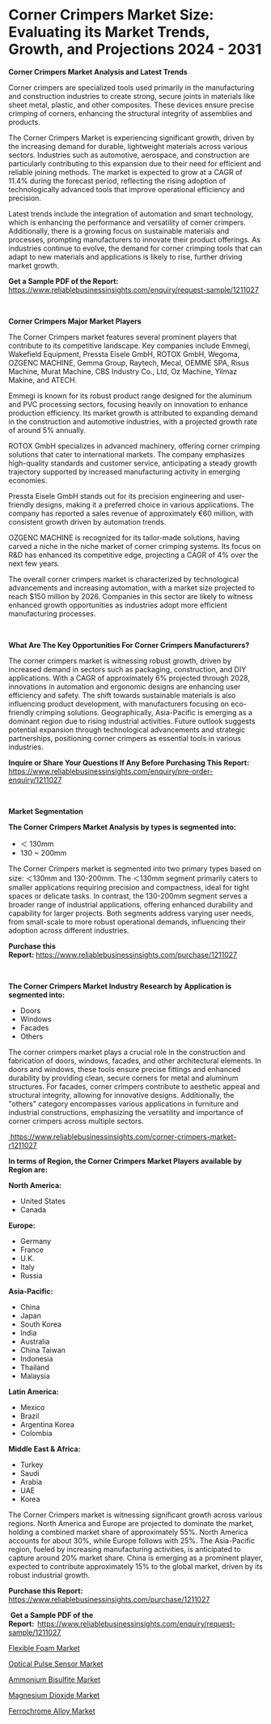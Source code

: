 <p><h1>Corner Crimpers Market Size: Evaluating its Market Trends, Growth, and Projections 2024 - 2031</h1></p><p><strong>Corner Crimpers Market Analysis and Latest Trends</strong></p>
<p><p>Corner crimpers are specialized tools used primarily in the manufacturing and construction industries to create strong, secure joints in materials like sheet metal, plastic, and other composites. These devices ensure precise crimping of corners, enhancing the structural integrity of assemblies and products. </p><p>The Corner Crimpers Market is experiencing significant growth, driven by the increasing demand for durable, lightweight materials across various sectors. Industries such as automotive, aerospace, and construction are particularly contributing to this expansion due to their need for efficient and reliable joining methods. The market is expected to grow at a CAGR of 11.4% during the forecast period, reflecting the rising adoption of technologically advanced tools that improve operational efficiency and precision.</p><p>Latest trends include the integration of automation and smart technology, which is enhancing the performance and versatility of corner crimpers. Additionally, there is a growing focus on sustainable materials and processes, prompting manufacturers to innovate their product offerings. As industries continue to evolve, the demand for corner crimping tools that can adapt to new materials and applications is likely to rise, further driving market growth.</p></p>
<p><strong>Get a Sample PDF of the Report:&nbsp;</strong> <a href="https://www.reliablebusinessinsights.com/enquiry/request-sample/1211027?utm_campaign=118&utm_medium=2&utm_source=Github&utm_content=ia&utm_term=16122024&utm_id=corner-crimpers">https://www.reliablebusinessinsights.com/enquiry/request-sample/1211027</a></p>
<p>&nbsp;</p>
<p><strong>Corner Crimpers Major Market Players</strong></p>
<p><p>The Corner Crimpers market features several prominent players that contribute to its competitive landscape. Key companies include Emmegi, Wakefield Equipment, Pressta Eisele GmbH, ROTOX GmbH, Wegoma, OZGENC MACHINE, Gemma Group, Raytech, Mecal, OEMME SPA, Risus Machine, Murat Machine, CBS Industry Co., Ltd, Oz Machine, Yilmaz Makine, and ATECH.</p><p>Emmegi is known for its robust product range designed for the aluminum and PVC processing sectors, focusing heavily on innovation to enhance production efficiency. Its market growth is attributed to expanding demand in the construction and automotive industries, with a projected growth rate of around 5% annually.</p><p>ROTOX GmbH specializes in advanced machinery, offering corner crimping solutions that cater to international markets. The company emphasizes high-quality standards and customer service, anticipating a steady growth trajectory supported by increased manufacturing activity in emerging economies. </p><p>Pressta Eisele GmbH stands out for its precision engineering and user-friendly designs, making it a preferred choice in various applications. The company has reported a sales revenue of approximately €60 million, with consistent growth driven by automation trends.</p><p>OZGENC MACHINE is recognized for its tailor-made solutions, having carved a niche in the niche market of corner crimping systems. Its focus on R&D has enhanced its competitive edge, projecting a CAGR of 4% over the next few years.</p><p>The overall corner crimpers market is characterized by technological advancements and increasing automation, with a market size projected to reach $150 million by 2026. Companies in this sector are likely to witness enhanced growth opportunities as industries adopt more efficient manufacturing processes.</p></p>
<p>&nbsp;</p>
<p><strong>What Are The Key Opportunities For Corner Crimpers Manufacturers?</strong></p>
<p><p>The corner crimpers market is witnessing robust growth, driven by increased demand in sectors such as packaging, construction, and DIY applications. With a CAGR of approximately 6% projected through 2028, innovations in automation and ergonomic designs are enhancing user efficiency and safety. The shift towards sustainable materials is also influencing product development, with manufacturers focusing on eco-friendly crimping solutions. Geographically, Asia-Pacific is emerging as a dominant region due to rising industrial activities. Future outlook suggests potential expansion through technological advancements and strategic partnerships, positioning corner crimpers as essential tools in various industries.</p></p>
<p><strong>Inquire or Share Your Questions If Any Before Purchasing This Report:</strong> <a href="https://www.reliablebusinessinsights.com/enquiry/pre-order-enquiry/1211027?utm_campaign=118&utm_medium=2&utm_source=Github&utm_content=ia&utm_term=16122024&utm_id=corner-crimpers">https://www.reliablebusinessinsights.com/enquiry/pre-order-enquiry/1211027</a></p>
<p>&nbsp;</p>
<p><strong>Market Segmentation</strong></p>
<p><strong>The Corner Crimpers Market Analysis by types is segmented into:</strong></p>
<p><ul><li>＜ 130mm</li><li>130 ~ 200mm</li></ul></p>
<p><p>The Corner Crimpers market is segmented into two primary types based on size: ＜130mm and 130-200mm. The ＜130mm segment primarily caters to smaller applications requiring precision and compactness, ideal for tight spaces or delicate tasks. In contrast, the 130-200mm segment serves a broader range of industrial applications, offering enhanced durability and capability for larger projects. Both segments address varying user needs, from small-scale to more robust operational demands, influencing their adoption across different industries.</p></p>
<p><strong>Purchase this Report:&nbsp;</strong><a href="https://www.reliablebusinessinsights.com/purchase/1211027?utm_campaign=118&utm_medium=2&utm_source=Github&utm_content=ia&utm_term=16122024&utm_id=corner-crimpers">https://www.reliablebusinessinsights.com/purchase/1211027</a></p>
<p>&nbsp;</p>
<p><strong>The Corner Crimpers Market Industry Research by Application is segmented into:</strong></p>
<p><ul><li>Doors</li><li>Windows</li><li>Facades</li><li>Others</li></ul></p>
<p><p>The corner crimpers market plays a crucial role in the construction and fabrication of doors, windows, facades, and other architectural elements. In doors and windows, these tools ensure precise fittings and enhanced durability by providing clean, secure corners for metal and aluminum structures. For facades, corner crimpers contribute to aesthetic appeal and structural integrity, allowing for innovative designs. Additionally, the "others" category encompasses various applications in furniture and industrial constructions, emphasizing the versatility and importance of corner crimpers across multiple sectors.</p></p>
<p><a href="https://www.reliablebusinessinsights.com/corner-crimpers-market-r1211027?utm_campaign=118&utm_medium=2&utm_source=Github&utm_content=ia&utm_term=16122024&utm_id=corner-crimpers">&nbsp;https://www.reliablebusinessinsights.com/corner-crimpers-market-r1211027</a></p>
<p><strong>In terms of Region, the Corner Crimpers Market Players available by Region are:</strong></p>
<p>
    <p> <strong> North America: </strong>
        <ul>
            <li>United States</li>
            <li>Canada</li>
        </ul>
        </p> 
    <p> <strong> Europe: </strong>
        <ul>
            <li>Germany</li>
            <li>France</li>
            <li>U.K.</li>
            <li>Italy</li>
            <li>Russia</li>
        </ul>
        </p> 
    <p> <strong> Asia-Pacific: </strong>
        <ul>
            <li>China</li>
            <li>Japan</li>
            <li>South Korea</li>
            <li>India</li>
            <li>Australia</li>
            <li>China Taiwan</li>
            <li>Indonesia</li>
            <li>Thailand</li>
            <li>Malaysia</li>
        </ul>
        </p> 
    <p> <strong> Latin America: </strong>
        <ul>
            <li>Mexico</li>
            <li>Brazil</li>
            <li>Argentina Korea</li>
            <li>Colombia</li>
        </ul>
        </p> 
    <p> <strong> Middle East & Africa: </strong>
        <ul>
            <li>Turkey</li>
            <li>Saudi</li>
            <li>Arabia</li>
            <li>UAE</li>
            <li>Korea</li>
        </ul>
    </p>
    </p>
<p><p>The Corner Crimpers market is witnessing significant growth across various regions. North America and Europe are projected to dominate the market, holding a combined market share of approximately 55%. North America accounts for about 30%, while Europe follows with 25%. The Asia-Pacific region, fueled by increasing manufacturing activities, is anticipated to capture around 20% market share. China is emerging as a prominent player, expected to contribute approximately 15% to the global market, driven by its robust industrial growth.</p></p>
<p><strong>Purchase this Report: </strong><a href="https://www.reliablebusinessinsights.com/purchase/1211027?utm_campaign=118&utm_medium=2&utm_source=Github&utm_content=ia&utm_term=16122024&utm_id=corner-crimpers">https://www.reliablebusinessinsights.com/purchase/1211027</a></p>
<p>&nbsp;<strong>Get a Sample PDF of the Report:&nbsp;&nbsp;</strong><a href="https://www.reliablebusinessinsights.com/enquiry/request-sample/1211027?utm_campaign=118&utm_medium=2&utm_source=Github&utm_content=ia&utm_term=16122024&utm_id=corner-crimpers">https://www.reliablebusinessinsights.com/enquiry/request-sample/1211027</a></p>
<p><strong></strong></p>
<p><p><a href="https://www.linkedin.com/pulse/a-mkt-nova-vc8zf?utm_campaign=118&utm_medium=2&utm_source=Github&utm_content=ia&utm_term=16122024&utm_id=corner-crimpers">Flexible Foam Market</a></p><p><a href="https://www.linkedin.com/pulse/optical-pulse-sensor-market-size-trends-opportunities-challenges-unnde?utm_campaign=118&utm_medium=2&utm_source=Github&utm_content=ia&utm_term=16122024&utm_id=corner-crimpers">Optical Pulse Sensor Market</a></p><p><a href="https://www.linkedin.com/pulse/fore-clarion-insight-j6xzf?utm_campaign=118&utm_medium=2&utm_source=Github&utm_content=ia&utm_term=16122024&utm_id=corner-crimpers">Ammonium Bisulfite Market</a></p><p><a href="https://www.linkedin.com/pulse/a-mkt-nova-vc8zf?utm_campaign=118&utm_medium=2&utm_source=Github&utm_content=ia&utm_term=16122024&utm_id=corner-crimpers">Magnesium Dioxide Market</a></p><p><a href="https://www.linkedin.com/pulse/f-my-mkt-intel-xkfif?utm_campaign=118&utm_medium=2&utm_source=Github&utm_content=ia&utm_term=16122024&utm_id=corner-crimpers">Ferrochrome Alloy Market</a></p></p>